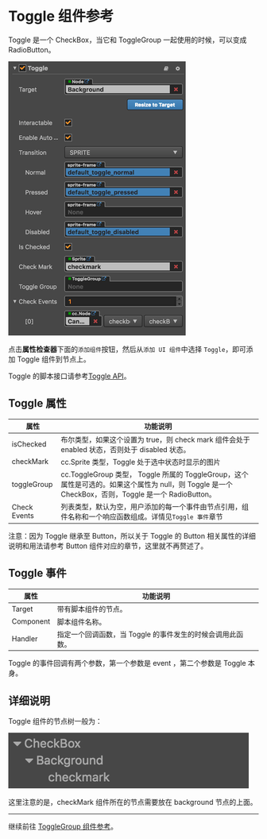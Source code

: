 # Toggle 组件参考

Toggle 是一个 CheckBox，当它和 ToggleGroup 一起使用的时候，可以变成 RadioButton。

![toggle1](./toggle/toggle.png)

点击**属性检查器**下面的`添加组件`按钮，然后从`添加 UI 组件`中选择 `Toggle`，即可添加 Toggle 组件到节点上。

Toggle 的脚本接口请参考[Toggle API](../api/classes/toggle.html)。

## Toggle 属性
| 属性 |   功能说明
| -------------- | ----------- |
|isChecked| 布尔类型，如果这个设置为 true，则 check mark 组件会处于 enabled 状态，否则处于 disabled 状态。
|checkMark| cc.Sprite 类型，Toggle 处于选中状态时显示的图片
|toggleGroup| cc.ToggleGroup 类型， Toggle 所属的 ToggleGroup，这个属性是可选的。如果这个属性为 null，则 Toggle 是一个 CheckBox，否则，Toggle 是一个 RadioButton。
|Check Events| 列表类型，默认为空，用户添加的每一个事件由节点引用，组件名称和一个响应函数组成。详情见`Toggle 事件`章节

注意：因为 Toggle 继承至 Button，所以关于 Toggle 的 Button 相关属性的详细说明和用法请参考 Button 组件对应的章节，这里就不再赘述了。

## Toggle 事件

| 属性 |   功能说明
| -------------- | ----------- |
|Target| 带有脚本组件的节点。
|Component| 脚本组件名称。
|Handler| 指定一个回调函数，当 Toggle 的事件发生的时候会调用此函数。

Toggle 的事件回调有两个参数，第一个参数是 event ，第二个参数是 Toggle 本身。

## 详细说明
Toggle 组件的节点树一般为：

![toggle-node-tree](./toggle/toggle-node-tree.png)

这里注意的是，checkMark 组件所在的节点需要放在 background 节点的上面。

---

继续前往 [ToggleGroup 组件参考](toggleGroup.md)。
